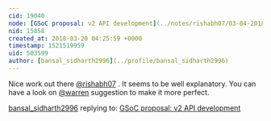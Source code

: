 ```yaml
---
cid: 19040
node: [GSoC proposal: v2 API development](../notes/rishabh07/03-04-2018/gsoc-proposal-v2-api-development)
nid: 15858
created_at: 2018-03-20 04:25:59 +0000
timestamp: 1521519959
uid: 503599
author: [bansal_sidharth2996](../profile/bansal_sidharth2996)
---
```


Nice work out there [@rishabh07](/profile/rishabh07) . It seems to be well explanatory. You can have a look on [@warren](/profile/warren) suggestion to make it more perfect.

[bansal_sidharth2996](../profile/bansal_sidharth2996) replying to: [GSoC proposal: v2 API development](../notes/rishabh07/03-04-2018/gsoc-proposal-v2-api-development)

